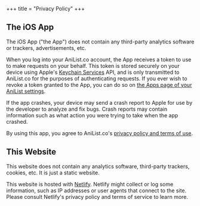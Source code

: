 +++
title = "Privacy Policy"
+++

## The iOS App

The iOS App ("the App") does not contain any third-party analytics software or trackers, advertisements, etc.

When you log into your AniList.co account, the App receives a token to use to make requests on your behalf.
This token is stored securely on your device using Apple's [Keychain Services](https://developer.apple.com/documentation/security/keychain_services) API,
and is only transmitted to AniList.co for the purposes of authenticating requests.
If you ever wish to revoke a token granted to the App, you can do so on [the Apps page of your AniList settings](https://anilist.co/settings/apps).

If the app crashes, your device may send a crash report to Apple for use by the developer to analyze and fix bugs.
Crash reports may contain information such as what action you were trying to take when the app crashed.

By using this app, you agree to AniList.co's [privacy policy and terms of use](https://anilist.co/terms).

## This Website

This website does not contain any analytics software, third-party trackers, cookies, etc. It is just a static website.

This website is hosted with [Netlify](https://netlify.com).
Netlify might collect or log some information, such as IP addresses or user agents that connect to the site.
Please consult Netlify's privacy policy and terms of service to learn more.
